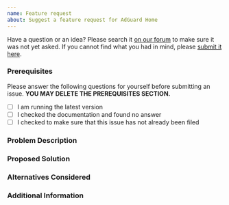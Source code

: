 ```yaml
---
name: Feature request
about: Suggest a feature request for AdGuard Home
---
```


Have a question or an idea? Please search it [on our forum](https://github.com/AdguardTeam/AdGuardHome/discussions) to make sure it was not yet asked. If you cannot find what you had in mind, please [submit it here](https://github.com/AdguardTeam/AdGuardHome/discussions/new).

### Prerequisites

Please answer the following questions for yourself before submitting an issue. **YOU MAY DELETE THE PREREQUISITES SECTION.**

- [ ] I am running the latest version
- [ ] I checked the documentation and found no answer
- [ ] I checked to make sure that this issue has not already been filed

### Problem Description
<!-- Is your feature request related to a problem? Please add a clear and concise description of what the problem is. -->

### Proposed Solution
<!-- Describe the solution you'd like in a clear and concise manner -->

### Alternatives Considered
<!-- A clear and concise description of any alternative solutions or features you've considered. -->

### Additional Information
<!-- Add any other context about the problem here. -->
